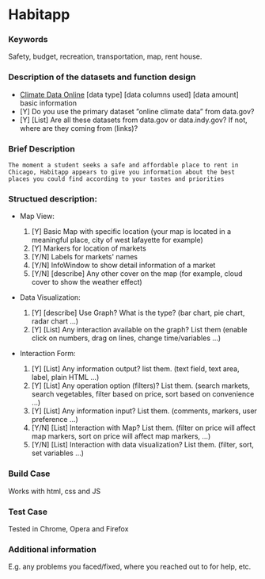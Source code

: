 # Habitapp

### Keywords
Safety, budget, recreation, transportation, map, rent house.


### Description of the datasets and function design
 * [Climate Data Online](https://www.ncdc.noaa.gov/cdo-web) [data type]  [data columns used] [data amount] basic information
 * [Y] Do you use the primary dataset ”online climate data” from data.gov? 
 * [Y] [List] Are all these datasets from data.gov or data.indy.gov? If not, where are they coming from (links)?

### Brief Description
	The moment a student seeks a safe and affordable place to rent in Chicago, Habitapp appears to give you information about the best places you could find according to your tastes and priorities

### Structued description:
 * Map View:
	1. [Y] Basic Map with specific location (your map is located in a meaningful place, city of west lafayette for example)
	2. [Y] Markers for location of markets
	3. [Y/N] Labels for markets' names
	4. [Y/N] InfoWindow to show detail information of a market
	5. [Y/N] [describe] Any other cover on the map (for example, cloud cover to show the weather effect)

 * Data Visualization:
	1. [Y] [describe] Use Graph? What is the type? (bar chart, pie chart, radar chart ...)
	2. [Y] [List] Any interaction available on the graph? List them (enable click on numbers, drag on lines, change time/variables ...)
	
 * Interaction Form:
	1. [Y] [List] Any information output? list them. (text field, text area, label, plain HTML ...)
	2. [Y] [List] Any operation option (filters)? List them. (search markets, search vegetables, filter based on price, sort based on convenience ...)
	3. [Y] [List] Any information input? List them. (comments, markers, user preference ...)
	4. [Y/N] [List] Interaction with Map? List them. (filter on price will affect map markers, sort on price will affect map markers, ...)
	5. [Y/N] [List] Interaction with data visualization? List them. (filter, sort, set variables ...)

### Build Case
Works with html, css and JS

### Test Case
Tested in Chrome, Opera and Firefox

### Additional information 
E.g. any problems you faced/fixed, where you reached out to for help, etc.
